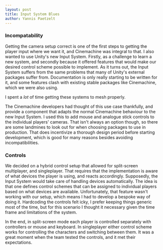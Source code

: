 ```yaml
---
layout: post 
title: Input System Blues
author: Yannis Paetzelt
---
```


### Incompatability
Getting the camera setup correct is one of the first steps to getting the player input where we want it, and Cinemachine
was integral to that.
I also wanted to use Unity's new Input System. Firstly, as a challenge to learn a new system, and secondly because it
offered features that would make our desired control scheme possible to implement. As it turns out, the Input System
suffers from the same problems that many of Unity's external packages suffer from. Documentation is only really starting
to be written for it, and some features clash with existing stable packages like Cinemachine, which we were also using.

I spent a _lot_ of time getting these systems to mesh properly.

The Cinemachine developers had thought of this use case thankfully, and provide a component that adapts the normal 
Cinemachine behaviour to the new Input System. I used this to add mouse and analogue stick controls to the individual 
players' cameras. That isn't always an option though, so there are some landmines to look out for when choosing
packages to use in production. That does incentivize a thorough design period before starting development, which is good
for many reasons besides avoiding incompatibilities.

### Controls

We decided on a hybrid control setup that allowed for split-screen multiplayer, and singleplayer. That requires that
the implementation is aware of what devices the player is using, and reacts accordingly. Supposedly, the Input System
would take care of handling devices automatically. The idea is that one defines control schemes that can be assigned 
to individual players based on what devices are available. Unfortunately, that feature wasn't working with our setup,
which means I had to develop a bespoke way of doing it. Hardcoding the controls felt icky, I prefer keeping things
generic most of the time, but for this scenario I thought it necessary given the time frame and limitations of the system.

In the end, in split-screen mode each player is controlled separately with controllers or mouse and keyboard. In singleplayer
either control scheme works for controlling the characters and switching between them. It was a great moment when the team
tested the controls, and it met their expectations.
